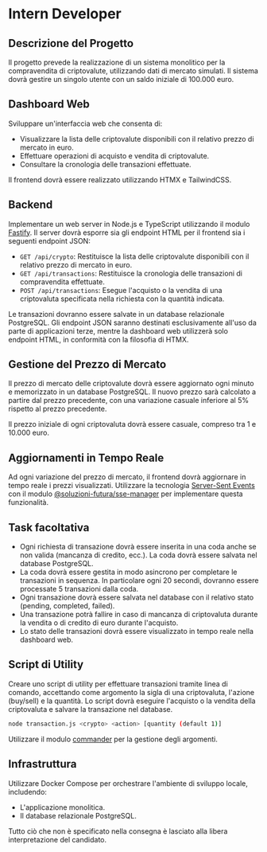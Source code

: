 # Intern Developer

## Descrizione del Progetto

Il progetto prevede la realizzazione di un sistema monolitico per la compravendita di criptovalute, utilizzando dati di mercato simulati. Il sistema dovrà gestire un singolo utente con un saldo iniziale di 100.000 euro.

## Dashboard Web

Sviluppare un'interfaccia web che consenta di:

- Visualizzare la lista delle criptovalute disponibili con il relativo prezzo di mercato in euro.
- Effettuare operazioni di acquisto e vendita di criptovalute.
- Consultare la cronologia delle transazioni effettuate.

Il frontend dovrà essere realizzato utilizzando HTMX e TailwindCSS.

## Backend

Implementare un web server in Node.js e TypeScript utilizzando il modulo [Fastify](https://fastify.dev/). Il server dovrà esporre sia gli endpoint HTML per il frontend sia i seguenti endpoint JSON:

- `GET /api/crypto`: Restituisce la lista delle criptovalute disponibili con il relativo prezzo di mercato in euro.
- `GET /api/transactions`: Restituisce la cronologia delle transazioni di compravendita effettuate.
- `POST /api/transactions`: Esegue l'acquisto o la vendita di una criptovaluta specificata nella richiesta con la quantità indicata.

Le transazioni dovranno essere salvate in un database relazionale PostgreSQL. Gli endpoint JSON saranno destinati esclusivamente all'uso da parte di applicazioni terze, mentre la dashboard web utilizzerà solo endpoint HTML, in conformità con la filosofia di HTMX.

## Gestione del Prezzo di Mercato

Il prezzo di mercato delle criptovalute dovrà essere aggiornato ogni minuto e memorizzato in un database PostgreSQL. Il nuovo prezzo sarà calcolato a partire dal prezzo precedente, con una variazione casuale inferiore al 5% rispetto al prezzo precedente.

Il prezzo iniziale di ogni criptovaluta dovrà essere casuale, compreso tra 1 e 10.000 euro.

## Aggiornamenti in Tempo Reale

Ad ogni variazione del prezzo di mercato, il frontend dovrà aggiornare in tempo reale i prezzi visualizzati. Utilizzare la tecnologia [Server-Sent Events](https://developer.mozilla.org/en-US/docs/Web/API/Server-sent_events) con il modulo [@soluzioni-futura/sse-manager](https://www.npmjs.com/package/@soluzioni-futura/sse-manager) per implementare questa funzionalità.

## Task facoltativa

- Ogni richiesta di transazione dovrà essere inserita in una coda anche se non valida (mancanza di credito, ecc.). La coda dovrà essere salvata nel database PostgreSQL.
- La coda dovrà essere gestita in modo asincrono per completare le transazioni in sequenza. In particolare ogni 20 secondi, dovranno essere processate 5 transazioni dalla coda.
- Ogni transazione dovrà essere salvata nel database con il relativo stato (pending, completed, failed).
- Una transazione potrà fallire in caso di mancanza di criptovaluta durante la vendita o di credito di euro durante l'acquisto.
- Lo stato delle transazioni dovrà essere visualizzato in tempo reale nella dashboard web.

## Script di Utility

Creare uno script di utility per effettuare transazioni tramite linea di comando, accettando come argomento la sigla di una criptovaluta, l'azione (buy/sell) e la quantità. Lo script dovrà eseguire l'acquisto o la vendita della criptovaluta e salvare la transazione nel database.

```bash
node transaction.js <crypto> <action> [quantity (default 1)]
```

Utilizzare il modulo [commander](https://www.npmjs.com/package/commander) per la gestione degli argomenti.

## Infrastruttura

Utilizzare Docker Compose per orchestrare l'ambiente di sviluppo locale, includendo:

- L'applicazione monolitica.
- Il database relazionale PostgreSQL.

Tutto ciò che non è specificato nella consegna è lasciato alla libera interpretazione del candidato.
